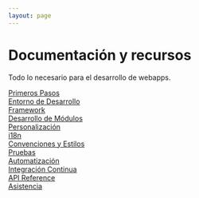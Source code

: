 ```yaml
---
layout: page
---
```



<div class="container">
	<div class="row">
		<div class="doc-title">
			<h1 id="documentación-y-recursos">Documentación y recursos</h1>
			<p>Todo lo necesario para el desarrollo de webapps.</p>
		</div>
	</div>
	<div class="row">
		<div class="col-sm-4 main_item">
			<a href="/quickstart">
				<i class="fa fa-bolt"></i>
				<span>Primeros Pasos</span>
			</a>
		</div>
		<div class="col-sm-4 main_item">
			<a href="/setup">
				<i class="fa fa-wrench"></i>
				<span>Entorno de Desarrollo</span>
			</a>
		</div>
		<div class="col-sm-4 main_item">
			<a href="/overview">
				<i class="fa fa-cube"></i>
				<span>Framework</span>
			</a>
		</div>
		<div class="col-sm-4 main_item">
			<a href="/modules_development">
				<i class="fa fa-cubes"></i>
				<span>Desarrollo de Módulos</span>
			</a>
		</div>
		<div class="col-sm-4 main_item">
			<a href="/customization">
				<i class="fa fa-sliders"></i>
				<span>Personalización</span>
			</a>
		</div>
		<div class="col-sm-4 main_item">
			<a href="/i18n">
				<i class="fa fa-language"></i>
				<span>i18n</span>
			</a>
		</div>
		<div class="col-sm-4 main_item">
			<a href="/conventions_styles">
				<i class="fa fa-code"></i>
				<span>Convenciones y Estilos</span>
			</a>
		</div>
		<div class="col-sm-4 main_item">
			<a href="/testing">
				<i class="fa fa-gavel"></i>
				<span>Pruebas</span>
			</a>
		</div>
		<div class="col-sm-4 main_item">
			<a href="/grunt">
				<i class="fa fa-terminal"></i>
				<span>Automatización</span>
			</a>
		</div>
		<div class="col-sm-4 main_item">
			<a href="https://bqreaders.ci.cloudbees.com/view/coreJS/">
				<i class="fa fa-tachometer"></i>
				<span>Integración Continua</span>
			</a>
		</div>
		<div class="col-sm-4 main_item">
			<a href="/jsdoc">
				<i class="fa fa-university"></i>
				<span>API Reference</span>
			</a>
		</div>
		<div class="col-sm-4 main_item">
			<a href="https://jira.bq.com/secure/RapidBoard.jspa?rapidView=147">
				<i class="fa fa-life-ring"></i>
				<span>Asistencia</span>
			</a>
		</div>
	</div>
</div>

